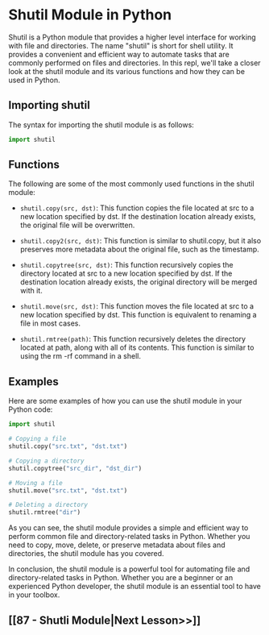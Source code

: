 # Shutil Module in Python
Shutil is a Python module that provides a higher level interface for working with file and directories. The name "shutil" is short for shell utility. It provides a convenient and efficient way to automate tasks that are commonly performed on files and directories. In this repl, we'll take a closer look at the shutil module and its various functions and how they can be used in Python.

## Importing shutil
The syntax for importing the shutil module is as follows:
```python
import shutil
```

## Functions
The following are some of the most commonly used functions in the shutil module:

- `shutil.copy(src, dst)`: This function copies the file located at src to a new location specified by dst. If the destination location already exists, the original file will be overwritten.

- `shutil.copy2(src, dst)`: This function is similar to shutil.copy, but it also preserves more metadata about the original file, such as the timestamp.

- `shutil.copytree(src, dst)`: This function recursively copies the directory located at src to a new location specified by dst. If the destination location already exists, the original directory will be merged with it.

- `shutil.move(src, dst)`: This function moves the file located at src to a new location specified by dst. This function is equivalent to renaming a file in most cases.

- `shutil.rmtree(path)`: This function recursively deletes the directory located at path, along with all of its contents. This function is similar to using the rm -rf command in a shell.

## Examples
Here are some examples of how you can use the shutil module in your Python code:

```python
import shutil

# Copying a file
shutil.copy("src.txt", "dst.txt")

# Copying a directory
shutil.copytree("src_dir", "dst_dir")

# Moving a file
shutil.move("src.txt", "dst.txt")

# Deleting a directory
shutil.rmtree("dir")
```
As you can see, the shutil module provides a simple and efficient way to perform common file and directory-related tasks in Python. Whether you need to copy, move, delete, or preserve metadata about files and directories, the shutil module has you covered.

In conclusion, the shutil module is a powerful tool for automating file and directory-related tasks in Python. Whether you are a beginner or an experienced Python developer, the shutil module is an essential tool to have in your toolbox.


## [[87 - Shutli Module|Next Lesson>>]]